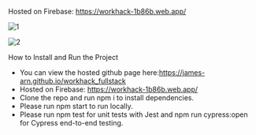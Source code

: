 Hosted on Firebase: https://workhack-1b86b.web.app/

![1](https://user-images.githubusercontent.com/90621208/148065320-11a776f4-0d7f-44b9-96a2-ace26e9880f3.jpg)

![2](https://user-images.githubusercontent.com/90621208/148065394-6fae22ef-e2dd-43cc-aeb1-c02b0a9ed045.jpg)

How to Install and Run the Project

- You can view the hosted github page here:https://james-arn.github.io/workhack_fullstack
- Hosted on Firebase: https://workhack-1b86b.web.app/
- Clone the repo and run npm i to install dependencies.
- Please run npm start to run locally.
- Please run npm test for unit tests with Jest and npm run cypress:open for Cypress end-to-end testing.
